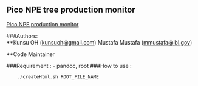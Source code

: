 ## Pico NPE tree production monitor
[Pico NPE production monitor](http://www.star.bnl.gov/protected/heavy/kunsu/run14/picoNpeProductionMonitor/)

###Authors:  
	**Kunsu OH	(kunsuoh@gmail.com)
	Mustafa Mustafa	(mmustafa@lbl.gov)  

  **Code Maintainer

###Requirement : 
	- pandoc, root
###How to use : 
```c++
	./createHtml.sh ROOT_FILE_NAME
```

